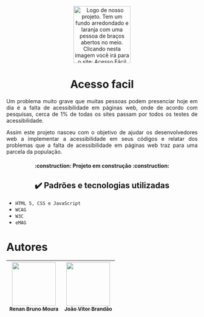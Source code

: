 <p align="center" dir="auto">
        <a href="https://unform.dev" rel="nofollow">
          <img src="assets/logo%20acesso%20facil%20padrao.png" alt="Logo de nosso projeto. Tem um fundo arredondado e laranja com uma pessoa de braços abertos no meio. Clicando nesta imagem você irá para o site: Acesso Fácil" height="150" width="150" style="max-width: 100%;">
        </a>
    </p>
    <h1 align= "center">Acesso facil</h1>
    <p align = "justify">Um problema muito grave que muitas pessoas podem presenciar hoje em dia é a falta de acessibilidade em páginas web, onde de acordo com pesquisas, cerca de 1% de todas os sites passam por todos os testes de acessibilidade.</p>
    <p align = "justify">Assim este projeto nasceu com o objetivo de ajudar os desenvolvedores web a implementar a acessibilidade em seus códigos e relatar dos problemas que a falta de acessibilidade em páginas web traz para uma parcela da população.</p>

<h4 align="center">
        :construction: Projeto em construção :construction:
 </h4>

<h2 align="center">✔️ Padrões e tecnologias utilizadas</h2>

- ``HTML 5, CSS e JavaScript``
- ``WCAG``
- ``W3C``
- ``eMAG``


# Autores

| [<img src="https://avatars.githubusercontent.com/u/64485870?s=96&v=4" width=115><br><sub>Renan Bruno Moura</sub>](https://github.com/RenanMour4) | [<img src="https://avatars.githubusercontent.com/u/64711434?v=4" width=115><br><sub>João Vitor Brandão</sub>](https://github.com/joao0902)  |
| :---: | :---: |


